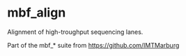 # mbf_align

Alignment of high-troughput sequencing lanes.

Part of the mbf_* suite from https://github.com/IMTMarburg
